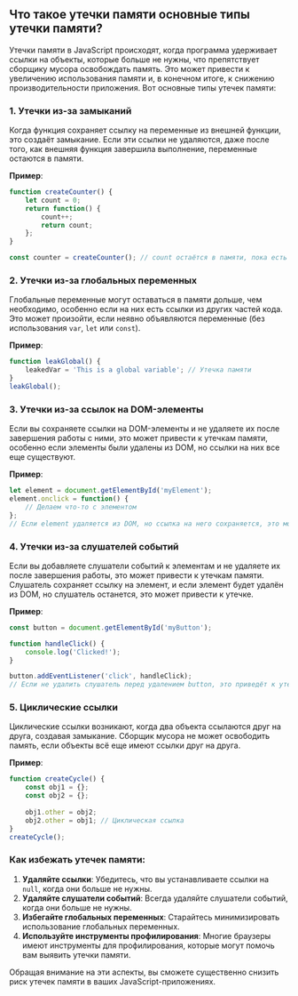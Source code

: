 ## Что такое утечки памяти основные типы утечки памяти?

Утечки памяти в JavaScript происходят, когда программа удерживает ссылки на объекты, которые больше не нужны, что препятствует сборщику мусора освобождать память. Это может привести к увеличению использования памяти и, в конечном итоге, к снижению производительности приложения. Вот основные типы утечек памяти:

### 1. **Утечки из-за замыканий**

Когда функция сохраняет ссылку на переменные из внешней функции, это создаёт замыкание. Если эти ссылки не удаляются, даже после того, как внешняя функция завершила выполнение, переменные остаются в памяти.

**Пример**:
```javascript
function createCounter() {
    let count = 0;
    return function() {
        count++;
        return count;
    };
}

const counter = createCounter(); // count остаётся в памяти, пока есть ссылка на counter
```

### 2. **Утечки из-за глобальных переменных**

Глобальные переменные могут оставаться в памяти дольше, чем необходимо, особенно если на них есть ссылки из других частей кода. Это может произойти, если неявно объявляются переменные (без использования `var`, `let` или `const`).

**Пример**:
```javascript
function leakGlobal() {
    leakedVar = 'This is a global variable'; // Утечка памяти
}
leakGlobal();
```

### 3. **Утечки из-за ссылок на DOM-элементы**

Если вы сохраняете ссылки на DOM-элементы и не удаляете их после завершения работы с ними, это может привести к утечкам памяти, особенно если элементы были удалены из DOM, но ссылки на них все еще существуют.

**Пример**:
```javascript
let element = document.getElementById('myElement');
element.onclick = function() {
    // Делаем что-то с элементом
};
// Если element удаляется из DOM, но ссылка на него сохраняется, это может привести к утечке
```

### 4. **Утечки из-за слушателей событий**

Если вы добавляете слушатели событий к элементам и не удаляете их после завершения работы, это может привести к утечкам памяти. Слушатель сохраняет ссылку на элемент, и если элемент будет удалён из DOM, но слушатель останется, это может привести к утечке.

**Пример**:
```javascript
const button = document.getElementById('myButton');

function handleClick() {
    console.log('Clicked!');
}

button.addEventListener('click', handleClick);
// Если не удалить слушатель перед удалением button, это приведёт к утечке памяти
```

### 5. **Циклические ссылки**

Циклические ссылки возникают, когда два объекта ссылаются друг на друга, создавая замыкание. Сборщик мусора не может освободить память, если объекты всё еще имеют ссылки друг на друга.

**Пример**:
```javascript
function createCycle() {
    const obj1 = {};
    const obj2 = {};
    
    obj1.other = obj2;
    obj2.other = obj1; // Циклическая ссылка
}
createCycle();
```

### Как избежать утечек памяти:

1. **Удаляйте ссылки**: Убедитесь, что вы устанавливаете ссылки на `null`, когда они больше не нужны.
2. **Удаляйте слушатели событий**: Всегда удаляйте слушатели событий, когда они больше не нужны.
3. **Избегайте глобальных переменных**: Старайтесь минимизировать использование глобальных переменных.
4. **Используйте инструменты профилирования**: Многие браузеры имеют инструменты для профилирования, которые могут помочь вам выявить утечки памяти.

Обращая внимание на эти аспекты, вы сможете существенно снизить риск утечек памяти в ваших JavaScript-приложениях.